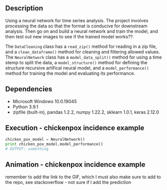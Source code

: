 ## Description 
Using a neural network for time series analysis. The project involves processing the data so that the format is conducive for downstream analysis. Then go on and build a neural network and train the model, and then test out new images to see if the trained model works??. 

The `DataCleaning` class has a `read_zip()` method for reading in a zip file,  and a `clean_dataframe()` method for cleaning and filtering allowed values. The `NeuralNetwork` class has a `model_data_split()` method for using a time stemp to split the data, a `model_structure()` method for defining the structure recursive artifical neural model,  and a `model_performance()` method for training the model and evaluating its performance.   

 
## Dependencies
* Microsoft Windows 10.0.19045
* Python 3.9.1
* zipfile (built-in), pandas 1.2.2, numpy 1.22.2, sklearn 1.0.1, keras 2.12.0

## Execution - chickenpox incidence example
```python
chicken_pox_model = NeuralNetwork()
print chicken_pox_model.model_performance()
# OUTPUT: something
```

## Animation - chickenpox incidence example
remember to add the link to the GIF, which I must also make sure to add to the repo, see stackoverflow - not sure if I add the prediction

 
